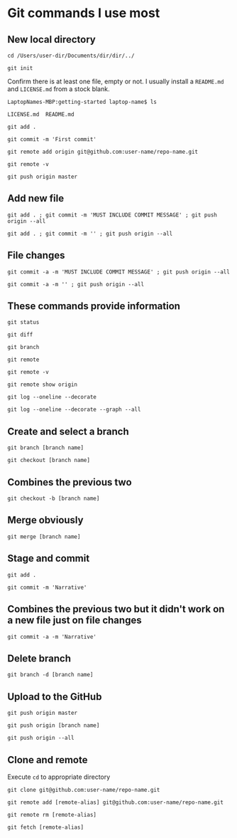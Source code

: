 # Git commands I use most

## New local directory
`cd /Users/user-dir/Documents/dir/dir/../`

`git init`

Confirm there is at least one file, empty or not. I usually install a `README.md` and `LICENSE.md` from a stock blank.
```
LaptopNames-MBP:getting-started laptop-name$ ls

LICENSE.md	README.md
```
`git add . `

`git commit -m 'First commit'`

`git remote add origin git@github.com:user-name/repo-name.git`

`git remote -v`

`git push origin master`


## Add new file
`git add . ; git commit -m 'MUST INCLUDE COMMIT MESSAGE' ; git push origin --all`

`git add . ; git commit -m '' ; git push origin --all`


## File changes
`git commit -a -m 'MUST INCLUDE COMMIT MESSAGE' ; git push origin --all`

`git commit -a -m '' ; git push origin --all`


## These commands provide information
`git status`

`git diff`

`git branch`

`git remote`

`git remote -v`

`git remote show origin`

`git log --oneline --decorate`

`git log --oneline --decorate --graph --all`


## Create and select a branch
`git branch [branch name]`

`git checkout [branch name]`


## Combines the previous two
`git checkout -b [branch name]`


## Merge obviously
`git merge [branch name]`


## Stage and commit
`git add . `

`git commit -m 'Narrative'`


## Combines the previous two but it didn't work on a new file just on file changes
`git commit -a -m 'Narrative'`


## Delete branch
`git branch -d [branch name]`


## Upload to the GitHub
`git push origin master`

`git push origin [branch name]`

`git push origin --all`


## Clone and remote
Execute `cd` to appropriate directory

`git clone git@github.com:user-name/repo-name.git`

`git remote add [remote-alias] git@github.com:user-name/repo-name.git`

`git remote rm [remote-alias]`

`git fetch [remote-alias]`
